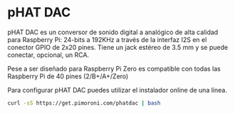 <!--
---
name: pHAT DAC
class: board
type: audio
formfactor: pHAT
manufacturer: Pimoroni
description: An I2S digital to analog audio converter
buy: https://shop.pimoroni.com/products/phat-dac
image: 'phat-dac.png'
pincount: 40
eeprom: no
power:
  '2':
ground:
  '25':
  '39':
pin:
  '12':
    name: I2S
  '35':
    name: I2S
  '40':
    name: I2S
install:
  'devices':
  - 'i2s'
-->
# pHAT DAC

pHAT DAC es un conversor de sonido digital a analógico de alta calidad para Raspberry Pi: 24-bits a 192KHz a través de la interfaz I2S en el conector GPIO de 2x20 pines. Tiene un jack estéreo de 3.5 mm y se puede conectar, opcional, un RCA.

Pese a ser diseñado para Raspberry Pi Zero es compatible con todas las Raspberry Pi de 40 pines (2/B+/A+/Zero)

Para configurar pHAT DAC puedes utilizar el instalador online de una línea.

```bash
curl -sS https://get.pimoroni.com/phatdac | bash
```
